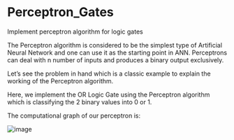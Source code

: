 # Perceptron_Gates
Implement perceptron algorithm for logic gates


The Perceptron algorithm is considered to be the simplest type of Artificial Neural Network and one can use it as the starting point in ANN.
Perceptrons can deal with n number of inputs and produces a binary output exclusively.

Let’s see the problem in hand which is a classic example to explain the working of the Perceptron algorithm.

Here, we implement the OR Logic Gate using the Perceptron algorithm which is classifying the 2 binary values into 0 or 1.

The computational graph of our perceptron is:

![image](https://user-images.githubusercontent.com/86251983/164312535-2d668395-f5d0-4c8e-88b3-7752c6f3d299.png)
